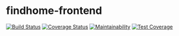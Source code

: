 # findhome-frontend

[![Build Status](https://travis-ci.org/ncutixavier/findhome-frontend.svg?branch=develop)](https://travis-ci.org/ncutixavier/findhome-frontend)
[![Coverage Status](https://coveralls.io/repos/github/ncutixavier/findhome-frontend/badge.svg?branch=develop)](https://coveralls.io/github/ncutixavier/findhome-frontend?branch=develop)
[![Maintainability](https://api.codeclimate.com/v1/badges/842cdb5a1683912c5b45/maintainability)](https://codeclimate.com/github/ncutixavier/findhome-frontend/maintainability)
[![Test Coverage](https://api.codeclimate.com/v1/badges/842cdb5a1683912c5b45/test_coverage)](https://codeclimate.com/github/ncutixavier/findhome-frontend/test_coverage)

